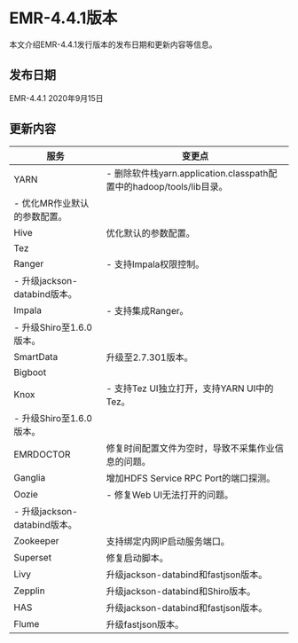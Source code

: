 # EMR-4.4.1版本

本文介绍EMR-4.4.1发行版本的发布日期和更新内容等信息。

## 发布日期

EMR-4.4.1 2020年9月15日

## 更新内容

|服务|变更点|
|--|---|
|YARN|-   删除软件栈yarn.application.classpath配置中的hadoop/tools/lib目录。
-   优化MR作业默认的参数配置。 |
|Hive|优化默认的参数配置。|
|Tez|
|Ranger|-   支持Impala权限控制。
-   升级jackson-databind版本。 |
|Impala|-   支持集成Ranger。
-   升级Shiro至1.6.0版本。 |
|SmartData|升级至2.7.301版本。|
|Bigboot|
|Knox|-   支持Tez UI独立打开，支持YARN UI中的Tez。
-   升级Shiro至1.6.0版本。 |
|EMRDOCTOR|修复时间配置文件为空时，导致不采集作业信息的问题。|
|Ganglia|增加HDFS Service RPC Port的端口探测。|
|Oozie|-   修复Web UI无法打开的问题。
-   升级jackson-databind版本。 |
|Zookeeper|支持绑定内网IP启动服务端口。|
|Superset|修复启动脚本。|
|Livy|升级jackson-databind和fastjson版本。|
|Zepplin|升级jackson-databind和Shiro版本。|
|HAS|升级jackson-databind和fastjson版本。|
|Flume|升级fastjson版本。|

